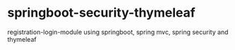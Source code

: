 # springboot-security-thymeleaf
registration-login-module using springboot, spring mvc, spring security and thymeleaf


